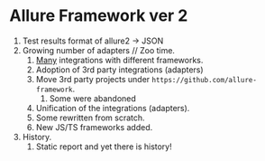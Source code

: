 # Allure Framework ver 2

1. Test results format of allure2 → JSON
2. Growing number of adapters // Zoo time.
   1. [Many](https://allurereport.org/docs/frameworks/) integrations with different frameworks.
   2. Adoption of 3rd party integrations (adapters)
   3. Move 3rd party projects under `https://github.com/allure-framework`.
      1. Some were abandoned
   4. Unification of the integrations (adapters).
   5. Some rewritten from scratch.
   6. New JS/TS frameworks added.
3. History.
   1. Static report and yet there is history!